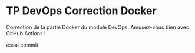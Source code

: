 # TP DevOps Correction Docker

Correction de la partie Docker du module DevOps. Amusez-vous bien avec GitHub Actions !

essai commit
